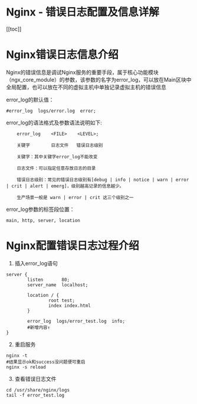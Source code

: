 # Nginx - 错误日志配置及信息详解

[[toc]]

# Nginx错误日志信息介绍

Nginx的错误信息是调试Nginx服务的重要手段，属于核心功能模块（ngx_core_module）的参数，该参数的名字为error_log，可以放在Main区块中全局配置，也可以放在不同的虚拟主机中单独记录虚拟主机的错误信息

error_log的默认值：
```
#error_log  logs/error.log  error;
```

error_log的语法格式及参数语法说明如下:
```
    error_log    <FILE>    <LEVEL>;

    关键字        日志文件   错误日志级别

    关键字：其中关键字error_log不能改变

    日志文件：可以指定任意存放日志的目录

    错误日志级别：常见的错误日志级别有[debug | info | notice | warn | error | crit | alert | emerg]，级别越高记录的信息越少。

    生产场景一般是 warn | error | crit 这三个级别之一
```

error_log参数的标签段位置：
```
main, http, server, location
```

# Nginx配置错误日志过程介绍

1. 插入error_log语句
```
server {
        listen       80;
        server_name  localhost;

        location / {
                root test;
                index index.html 
        }

        error_log  logs/error_test.log  info;
        #新增内容↑
}
```

2. 重启服务
```
nginx -t
#结果显示ok和success没问题便可重启
nginx -s reload
```

3. 查看错误日志文件
```
cd /usr/share/nginx/logs
tail -f error_test.log
```

